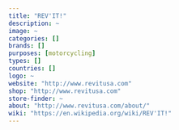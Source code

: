 ```yaml
---
title: "REV'IT!"
description: ~
image: ~
categories: []
brands: []
purposes: [motorcycling]
types: []
countries: []
logo: ~
website: "http://www.revitusa.com"
shop: "http://www.revitusa.com"
store-finder: ~
about: "http://www.revitusa.com/about/"
wiki: "https://en.wikipedia.org/wiki/REV'IT!"
---
```

